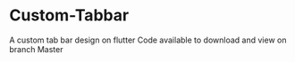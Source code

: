 # Custom-Tabbar
A custom tab bar design on flutter
Code available to download and view on branch Master
